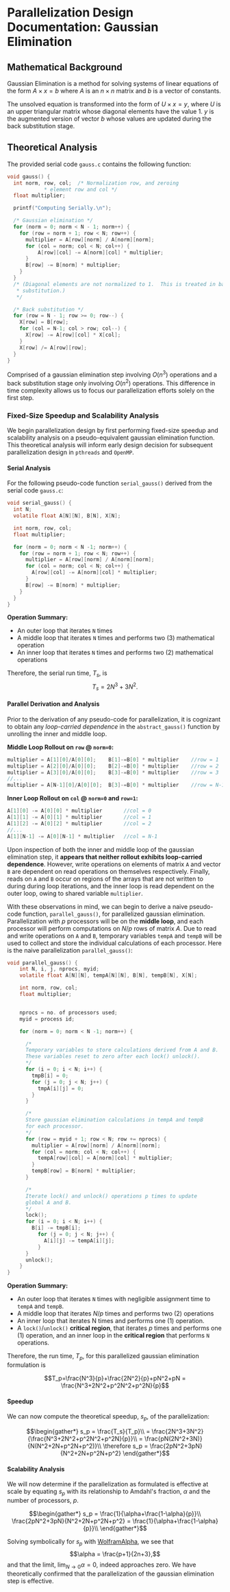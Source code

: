 # Parallelization Design Documentation: Gaussian Elimination 

## Mathematical Background
Gaussian Elimination is a method for solving systems of linear equations of the form $A\times x=b$ where $A$ is an $n\times n$ matrix and $b$ is a vector of constants.

The unsolved equation is transformed into the form of $U\times x=y$, where $U$ is an upper triangular matrix whose diagonal elements have the value 1. $y$ is the augmented version of vector $b$ whose values are updated during the back substitution stage.

## Theoretical Analysis
The provided serial code `gauss.c` contains the following function: 

```c
void gauss() {
  int norm, row, col;  /* Normalization row, and zeroing
			* element row and col */
  float multiplier;

  printf("Computing Serially.\n");

  /* Gaussian elimination */
  for (norm = 0; norm < N - 1; norm++) {
    for (row = norm + 1; row < N; row++) {
      multiplier = A[row][norm] / A[norm][norm];
      for (col = norm; col < N; col++) {
	      A[row][col] -= A[norm][col] * multiplier;
      }
      B[row] -= B[norm] * multiplier;
    }
  }
  /* (Diagonal elements are not normalized to 1.  This is treated in back
   * substitution.)
   */

  /* Back substitution */
  for (row = N - 1; row >= 0; row--) {
    X[row] = B[row];
    for (col = N-1; col > row; col--) {
      X[row] -= A[row][col] * X[col];
    }
    X[row] /= A[row][row];
  }
}
```

Comprised of a gaussian elimination step involving $O(n^3)$ operations and a back substitution stage only involving $O(n^2)$ operations. This difference in time complexity allows us to focus our parallelization efforts solely on the first step.

### Fixed-Size Speedup and Scalability Analysis
We begin parallelization design by first performing fixed-size speedup and scalability analysis on a pseudo-equivalent gaussian elimination function. This theoretical analysis will inform early design decision for subsequent parallelization design in `pthreads` and `OpenMP`.

#### Serial Analysis
For the following pseudo-code function `serial_gauss()` derived from the serial code `gauss.c`:

```c
void serial_gauss() {
  int N;
  volatile float A[N][N], B[N], X[N]; 

  int norm, row, col;
  float multiplier;

  for (norm = 0; norm < N -1; norm++) {
    for (row = norm + 1; row < N; row++) {
      multiplier = A[row][norm] / A[norm][norm];
      for (col = norm; col < N; col++) {
        A[row][col] -= A[norm][col] * multiplier;
      }
      B[row] -= B[norm] * multiplier;
    }
  }
}
```
**Operation Summary:**
- An outer loop that iterates `N` times
- A middle loop that iterates `N` times and performs two (3) mathematical operation
- An inner loop that iterates `N` times and performs two (2) mathematical operations

Therefore, the serial run time, $T_s$, is
$$T_s=2N^3+3N^2.$$

#### Parallel Derivation and Analysis
Prior to the derivation of any pseudo-code for parallelization, it is cognizant to obtain any *loop-carried dependence* in the `abstract_gauss()` function by unrolling the inner and middle loop.

**Middle Loop Rollout on `row` @ `norm=0`:**
```c
multiplier = A[1][0]/A[0][0];    B[1]-=B[0] * multiplier    //row = 1
multiplier = A[2][0]/A[0][0];    B[2]-=B[0] * multiplier    //row = 2
multiplier = A[3][0]/A[0][0];    B[3]-=B[0] * multiplier    //row = 3
//...
multiplier = A[N-1][0]/A[0][0];  B[3]-=B[0] * multiplier    //row = N-1
```
**Inner Loop Rollout on `col` @ `norm=0` and `row=1`:**
```c
A[1][0] -= A[0][0] * multiplier       //col = 0
A[1][1] -= A[0][1] * multiplier       //col = 1
A[1][2] -= A[0][2] * multiplier       //col = 2
//...
A[1][N-1] -= A[0][N-1] * multiplier   //col = N-1 
```

Upon inspection of both the inner and middle loop of the gaussian elimination step, it **appears that neither rollout exhibits loop-carried dependence**. However, write operations on elements of matrix `A` and vector `B` are dependent on read operations on themselves respectively. Finally, reads on `A` and `B` occur on regions of the arrays that are not written to during during loop iterations, and the inner loop is read dependent on the outer loop, owing to shared variable `multiplier`.

With these observations in mind, we can begin to derive a naive pseudo-code function, `parallel_gauss()`, for parallelized gaussian elimination. Parallelization with $p$ processors will be on the **middle loop**, and each processor will perform computations on $N/p$ rows of matrix $A$. Due to read and write operations on `A` and `B`, temporary variables `tempA` and `tempB` will be used to collect and store the individual calculations of each processor. Here is the naive parallelization `parallel_gauss()`:

```c
void parallel_gauss() {
    int N, i, j, nprocs, myid;
    volatile float A[N][N], tempA[N][N], B[N], tempB[N], X[N];

    int norm, row, col;
    float multiplier;


    nprocs = no. of processors used;
    myid = process id;

    for (norm = 0; norm < N -1; norm++) {

      /*
      Temporary variables to store calculations derived from A and B.
      These variables reset to zero after each lock() unlock().
      */ 
      for (i = 0; i < N; i++) {
        tmpB[i] = 0;
        for (j = 0; j < N; j++) {
          tmpA[i][j] = 0;
        }
      }

      /*
      Store gaussian elimination calculations in tempA and tempB
      for each processor.
      */
      for (row = myid + 1; row < N; row += nprocs) {
        multiplier = A[row][norm] / A[norm][norm];
        for (col = norm; col < N; col++) {
          tempA[row][col] = A[norm][col] * multiplier;
        }
        tempB[row] = B[norm] * multiplier;
      }

      /*
      Iterate lock() and unlock() operations p times to update
      global A and B.
      */
      lock();
      for (i = 0; i < N; i++) {
        B[i] -= tmpB[i];
          for (j = 0; j < N; j++) {
            A[i][j] -= tempA[i][j];
          }
      }
      unlock();
    }
}
```
**Operation Summary:**
- An outer loop that iterates `N` times with negligible assignment time to `tempA` and `tempB`.
- A middle loop that iterates $N/p$ times and performs two (2) operations
- An inner loop that iterates N times and performs one (1) operation.
- A `lock()`/`unlock()` **critical region**, that iterates $p$ times and performs one (1) operation, and an inner loop in the **critical region** that performs `N` operations.

Therefore, the run time, $T_p$, for this parallelized gaussian elimination formulation is

$$T_p=\frac{N^3}{p}+\frac{2N^2}{p}+pN^2+pN = \frac{N^3+2N^2+p^2N^2+p^2N}{p}$$

#### Speedup
We can now compute the theoretical speedup, $s_p$, of the parallelization:
```math
\begin{gather*}
  s_p = \frac{T_s}{T_p}\\
  = \frac{2N^3+3N^2}{\frac{N^3+2N^2+p^2N^2+p^2N}{p}}\\
  = \frac{pN(2N^2+3N)}{N(N^2+2N+p^2N+p^2)}\\
  \therefore s_p = \frac{2pN^2+3pN}{N^2+2N+p^2N+p^2}
\end{gather*}
```
#### Scalability Analysis
We will now determine if the parallelization as formulated is effective at scale by equating $s_p$ with its relationship to Amdahl's fraction, $\alpha$ and the number of processors, $p$.
```math
\begin{gather*}
  s_p = \frac{1}{\alpha+\frac{1-\alpha}{p}}\\
  \frac{2pN^2+3pN}{N^2+2N+p^2N+p^2} = \frac{1}{\alpha+\frac{1-\alpha}{p}}\\
\end{gather*}
```
Solving symbolically for $s_p$ with [WolframAlpha](https://www.wolframalpha.com/input?i=Solve%5B(3+p+n+++2+p+n%5E2)/(n%5E2+++2+n+++p%5E2+n+++n%5E2)+%3D%3D+(a+++(1+-+a)/p)%5E(-1),+%7Ba%7D%5D), we see that 
$$\alpha = \frac{p+1}{2n+3},$$
and that the limit, $\lim_{N\to 0}\alpha=0$, indeed approaches zero. We have theoretically confirmed that the parallelization of the gaussian elimination step is effective.

###